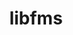 ---
title: "libfms"
layout: cache
categories: [package, develop]
meta: {"versions": ["0.2.0"], "compilers": ["gcc@=11.1.0", "gcc@=11.4.0"], "oss": ["ubuntu20.04"], "platforms": ["linux"], "targets": ["x86_64_v3"], "stacks": ["data-vis-sdk", "e4s", "root"], "num_specs": 51, "num_specs_by_stack": {"root": 51, "data-vis-sdk": 26, "e4s": 25}}
spec_details: [{"hash": "bvngwxinwujmnkvciacvzdgq7ctvomdc", "compiler": "gcc@=11.1.0", "versions": ["0.2.0"], "os": "ubuntu20.04", "platform": "linux", "target": "x86_64_v3", "variants": ["build_system=cmake", "build_type=Release", "+conduit", "generator=make", "~ipo", "+shared"], "stacks": ["root", "data-vis-sdk"], "size": "-", "tarball": "https://binaries.spack.io/develop/build_cache/linux-ubuntu20.04-x86_64_v3/gcc-11.1.0/libfms-0.2.0/linux-ubuntu20.04-x86_64_v3-gcc-11.1.0-libfms-0.2.0-bvngwxinwujmnkvciacvzdgq7ctvomdc.spack"}, {"hash": "3mhadx2zt6et2yk7iqfzzw5qll4qcl5d", "compiler": "gcc@=11.1.0", "versions": ["0.2.0"], "os": "ubuntu20.04", "platform": "linux", "target": "x86_64_v3", "variants": ["build_system=cmake", "build_type=Release", "+conduit", "generator=make", "~ipo", "+shared"], "stacks": ["root", "data-vis-sdk"], "size": "-", "tarball": "https://binaries.spack.io/develop/build_cache/linux-ubuntu20.04-x86_64_v3/gcc-11.1.0/libfms-0.2.0/linux-ubuntu20.04-x86_64_v3-gcc-11.1.0-libfms-0.2.0-3mhadx2zt6et2yk7iqfzzw5qll4qcl5d.spack"}, {"hash": "zk4de7szrhlcr3nojv3fhpwe7rl62ukw", "compiler": "gcc@=11.1.0", "versions": ["0.2.0"], "os": "ubuntu20.04", "platform": "linux", "target": "x86_64_v3", "variants": ["build_system=cmake", "build_type=Release", "+conduit", "generator=make", "~ipo", "+shared"], "stacks": ["root", "data-vis-sdk"], "size": "-", "tarball": "https://binaries.spack.io/develop/build_cache/linux-ubuntu20.04-x86_64_v3/gcc-11.1.0/libfms-0.2.0/linux-ubuntu20.04-x86_64_v3-gcc-11.1.0-libfms-0.2.0-zk4de7szrhlcr3nojv3fhpwe7rl62ukw.spack"}, {"hash": "3yfwpzfaabar2ciqwwkzqgmgxbi65hnj", "compiler": "gcc@=11.1.0", "versions": ["0.2.0"], "os": "ubuntu20.04", "platform": "linux", "target": "x86_64_v3", "variants": ["build_system=cmake", "build_type=Release", "+conduit", "generator=make", "~ipo", "+shared"], "stacks": ["root", "data-vis-sdk"], "size": "-", "tarball": "https://binaries.spack.io/develop/build_cache/linux-ubuntu20.04-x86_64_v3/gcc-11.1.0/libfms-0.2.0/linux-ubuntu20.04-x86_64_v3-gcc-11.1.0-libfms-0.2.0-3yfwpzfaabar2ciqwwkzqgmgxbi65hnj.spack"}, {"hash": "2y4wnpehuynojoh75otramvsunnkm662", "compiler": "gcc@=11.1.0", "versions": ["0.2.0"], "os": "ubuntu20.04", "platform": "linux", "target": "x86_64_v3", "variants": ["build_system=cmake", "build_type=Release", "+conduit", "generator=make", "~ipo", "+shared"], "stacks": ["root", "data-vis-sdk"], "size": "-", "tarball": "https://binaries.spack.io/develop/build_cache/linux-ubuntu20.04-x86_64_v3/gcc-11.1.0/libfms-0.2.0/linux-ubuntu20.04-x86_64_v3-gcc-11.1.0-libfms-0.2.0-2y4wnpehuynojoh75otramvsunnkm662.spack"}, {"hash": "2btybcmmfwq7hqlyiq5srg2cs2qn6ern", "compiler": "gcc@=11.1.0", "versions": ["0.2.0"], "os": "ubuntu20.04", "platform": "linux", "target": "x86_64_v3", "variants": ["build_system=cmake", "build_type=Release", "+conduit", "generator=make", "~ipo", "+shared"], "stacks": ["root", "data-vis-sdk"], "size": "-", "tarball": "https://binaries.spack.io/develop/build_cache/linux-ubuntu20.04-x86_64_v3/gcc-11.1.0/libfms-0.2.0/linux-ubuntu20.04-x86_64_v3-gcc-11.1.0-libfms-0.2.0-2btybcmmfwq7hqlyiq5srg2cs2qn6ern.spack"}, {"hash": "dv2d7jrcd4norv3ytfl4s3qxozmad2ee", "compiler": "gcc@=11.1.0", "versions": ["0.2.0"], "os": "ubuntu20.04", "platform": "linux", "target": "x86_64_v3", "variants": ["build_system=cmake", "build_type=Release", "+conduit", "generator=make", "~ipo", "+shared"], "stacks": ["root", "data-vis-sdk"], "size": "-", "tarball": "https://binaries.spack.io/develop/build_cache/linux-ubuntu20.04-x86_64_v3/gcc-11.1.0/libfms-0.2.0/linux-ubuntu20.04-x86_64_v3-gcc-11.1.0-libfms-0.2.0-dv2d7jrcd4norv3ytfl4s3qxozmad2ee.spack"}, {"hash": "go4pmgacjyyfeoqywbqgrpjxztnkzshu", "compiler": "gcc@=11.1.0", "versions": ["0.2.0"], "os": "ubuntu20.04", "platform": "linux", "target": "x86_64_v3", "variants": ["build_system=cmake", "build_type=Release", "+conduit", "generator=make", "~ipo", "+shared"], "stacks": ["root", "data-vis-sdk"], "size": "-", "tarball": "https://binaries.spack.io/develop/build_cache/linux-ubuntu20.04-x86_64_v3/gcc-11.1.0/libfms-0.2.0/linux-ubuntu20.04-x86_64_v3-gcc-11.1.0-libfms-0.2.0-go4pmgacjyyfeoqywbqgrpjxztnkzshu.spack"}, {"hash": "luqrlrzowo6klr7ci7a2w6p6s27obdym", "compiler": "gcc@=11.1.0", "versions": ["0.2.0"], "os": "ubuntu20.04", "platform": "linux", "target": "x86_64_v3", "variants": ["build_system=cmake", "build_type=Release", "+conduit", "generator=make", "~ipo", "+shared"], "stacks": ["root", "data-vis-sdk"], "size": "-", "tarball": "https://binaries.spack.io/develop/build_cache/linux-ubuntu20.04-x86_64_v3/gcc-11.1.0/libfms-0.2.0/linux-ubuntu20.04-x86_64_v3-gcc-11.1.0-libfms-0.2.0-luqrlrzowo6klr7ci7a2w6p6s27obdym.spack"}, {"hash": "nsqevzphoz4xxfxaol53754f7ew56t73", "compiler": "gcc@=11.1.0", "versions": ["0.2.0"], "os": "ubuntu20.04", "platform": "linux", "target": "x86_64_v3", "variants": ["build_system=cmake", "build_type=Release", "+conduit", "generator=make", "~ipo", "+shared"], "stacks": ["root", "data-vis-sdk"], "size": "-", "tarball": "https://binaries.spack.io/develop/build_cache/linux-ubuntu20.04-x86_64_v3/gcc-11.1.0/libfms-0.2.0/linux-ubuntu20.04-x86_64_v3-gcc-11.1.0-libfms-0.2.0-nsqevzphoz4xxfxaol53754f7ew56t73.spack"}, {"hash": "yqva7626mkyaitw4dfwju25emahvmodz", "compiler": "gcc@=11.1.0", "versions": ["0.2.0"], "os": "ubuntu20.04", "platform": "linux", "target": "x86_64_v3", "variants": ["build_system=cmake", "build_type=Release", "+conduit", "generator=make", "~ipo", "+shared"], "stacks": ["root", "data-vis-sdk"], "size": "-", "tarball": "https://binaries.spack.io/develop/build_cache/linux-ubuntu20.04-x86_64_v3/gcc-11.1.0/libfms-0.2.0/linux-ubuntu20.04-x86_64_v3-gcc-11.1.0-libfms-0.2.0-yqva7626mkyaitw4dfwju25emahvmodz.spack"}, {"hash": "ftlf3vwtscpbcqejtrrejxfatmsa35z5", "compiler": "gcc@=11.1.0", "versions": ["0.2.0"], "os": "ubuntu20.04", "platform": "linux", "target": "x86_64_v3", "variants": ["build_system=cmake", "build_type=Release", "+conduit", "generator=make", "~ipo", "+shared"], "stacks": ["root", "data-vis-sdk"], "size": "-", "tarball": "https://binaries.spack.io/develop/build_cache/linux-ubuntu20.04-x86_64_v3/gcc-11.1.0/libfms-0.2.0/linux-ubuntu20.04-x86_64_v3-gcc-11.1.0-libfms-0.2.0-ftlf3vwtscpbcqejtrrejxfatmsa35z5.spack"}, {"hash": "cgbqyevuwcaaxmyyx5fyxism3gqpe6ch", "compiler": "gcc@=11.1.0", "versions": ["0.2.0"], "os": "ubuntu20.04", "platform": "linux", "target": "x86_64_v3", "variants": ["build_system=cmake", "build_type=Release", "+conduit", "generator=make", "~ipo", "+shared"], "stacks": ["root", "data-vis-sdk"], "size": "-", "tarball": "https://binaries.spack.io/develop/build_cache/linux-ubuntu20.04-x86_64_v3/gcc-11.1.0/libfms-0.2.0/linux-ubuntu20.04-x86_64_v3-gcc-11.1.0-libfms-0.2.0-cgbqyevuwcaaxmyyx5fyxism3gqpe6ch.spack"}, {"hash": "icepd4edvu5tbzifmg2652iv7as7z3e3", "compiler": "gcc@=11.1.0", "versions": ["0.2.0"], "os": "ubuntu20.04", "platform": "linux", "target": "x86_64_v3", "variants": ["build_system=cmake", "build_type=Release", "+conduit", "generator=make", "~ipo", "+shared"], "stacks": ["root", "data-vis-sdk"], "size": "-", "tarball": "https://binaries.spack.io/develop/build_cache/linux-ubuntu20.04-x86_64_v3/gcc-11.1.0/libfms-0.2.0/linux-ubuntu20.04-x86_64_v3-gcc-11.1.0-libfms-0.2.0-icepd4edvu5tbzifmg2652iv7as7z3e3.spack"}, {"hash": "u3hb3juf7ztstqsurwlxg67zb3uf3v5q", "compiler": "gcc@=11.1.0", "versions": ["0.2.0"], "os": "ubuntu20.04", "platform": "linux", "target": "x86_64_v3", "variants": ["build_system=cmake", "build_type=Release", "+conduit", "generator=make", "~ipo", "+shared"], "stacks": ["root", "data-vis-sdk"], "size": "-", "tarball": "https://binaries.spack.io/develop/build_cache/linux-ubuntu20.04-x86_64_v3/gcc-11.1.0/libfms-0.2.0/linux-ubuntu20.04-x86_64_v3-gcc-11.1.0-libfms-0.2.0-u3hb3juf7ztstqsurwlxg67zb3uf3v5q.spack"}, {"hash": "bjmrovxbvtdesoxx4sp7t2jr6kna4ts4", "compiler": "gcc@=11.1.0", "versions": ["0.2.0"], "os": "ubuntu20.04", "platform": "linux", "target": "x86_64_v3", "variants": ["build_system=cmake", "build_type=Release", "+conduit", "generator=make", "~ipo", "+shared"], "stacks": ["root", "data-vis-sdk"], "size": "-", "tarball": "https://binaries.spack.io/develop/build_cache/linux-ubuntu20.04-x86_64_v3/gcc-11.1.0/libfms-0.2.0/linux-ubuntu20.04-x86_64_v3-gcc-11.1.0-libfms-0.2.0-bjmrovxbvtdesoxx4sp7t2jr6kna4ts4.spack"}, {"hash": "44dw4s626ps22tbrvvh6qfhpwmsjzgwc", "compiler": "gcc@=11.1.0", "versions": ["0.2.0"], "os": "ubuntu20.04", "platform": "linux", "target": "x86_64_v3", "variants": ["build_system=cmake", "build_type=Release", "+conduit", "generator=make", "~ipo", "+shared"], "stacks": ["root", "data-vis-sdk"], "size": "-", "tarball": "https://binaries.spack.io/develop/build_cache/linux-ubuntu20.04-x86_64_v3/gcc-11.1.0/libfms-0.2.0/linux-ubuntu20.04-x86_64_v3-gcc-11.1.0-libfms-0.2.0-44dw4s626ps22tbrvvh6qfhpwmsjzgwc.spack"}, {"hash": "n32z3velvy7p7tmyy5e7ggobkxl3pq2v", "compiler": "gcc@=11.1.0", "versions": ["0.2.0"], "os": "ubuntu20.04", "platform": "linux", "target": "x86_64_v3", "variants": ["build_system=cmake", "build_type=Release", "+conduit", "generator=make", "~ipo", "+shared"], "stacks": ["root", "data-vis-sdk"], "size": "-", "tarball": "https://binaries.spack.io/develop/build_cache/linux-ubuntu20.04-x86_64_v3/gcc-11.1.0/libfms-0.2.0/linux-ubuntu20.04-x86_64_v3-gcc-11.1.0-libfms-0.2.0-n32z3velvy7p7tmyy5e7ggobkxl3pq2v.spack"}, {"hash": "3hzwv3c2vsr7v364dvyk7t6itdryhnjv", "compiler": "gcc@=11.1.0", "versions": ["0.2.0"], "os": "ubuntu20.04", "platform": "linux", "target": "x86_64_v3", "variants": ["build_system=cmake", "build_type=Release", "+conduit", "generator=make", "~ipo", "+shared"], "stacks": ["root", "data-vis-sdk"], "size": "-", "tarball": "https://binaries.spack.io/develop/build_cache/linux-ubuntu20.04-x86_64_v3/gcc-11.1.0/libfms-0.2.0/linux-ubuntu20.04-x86_64_v3-gcc-11.1.0-libfms-0.2.0-3hzwv3c2vsr7v364dvyk7t6itdryhnjv.spack"}, {"hash": "uykvhatl2axzr3qc3qgh3ompboggh3cj", "compiler": "gcc@=11.1.0", "versions": ["0.2.0"], "os": "ubuntu20.04", "platform": "linux", "target": "x86_64_v3", "variants": ["build_system=cmake", "build_type=Release", "+conduit", "generator=make", "~ipo", "+shared"], "stacks": ["root", "data-vis-sdk"], "size": "-", "tarball": "https://binaries.spack.io/develop/build_cache/linux-ubuntu20.04-x86_64_v3/gcc-11.1.0/libfms-0.2.0/linux-ubuntu20.04-x86_64_v3-gcc-11.1.0-libfms-0.2.0-uykvhatl2axzr3qc3qgh3ompboggh3cj.spack"}, {"hash": "z2vnnwhls4lgv4k6jgjg46gqflkiou7c", "compiler": "gcc@=11.1.0", "versions": ["0.2.0"], "os": "ubuntu20.04", "platform": "linux", "target": "x86_64_v3", "variants": ["build_system=cmake", "build_type=Release", "+conduit", "generator=make", "~ipo", "+shared"], "stacks": ["root", "data-vis-sdk"], "size": "-", "tarball": "https://binaries.spack.io/develop/build_cache/linux-ubuntu20.04-x86_64_v3/gcc-11.1.0/libfms-0.2.0/linux-ubuntu20.04-x86_64_v3-gcc-11.1.0-libfms-0.2.0-z2vnnwhls4lgv4k6jgjg46gqflkiou7c.spack"}, {"hash": "xpgtko6repk2fdacdupd77o3pd4xclp2", "compiler": "gcc@=11.1.0", "versions": ["0.2.0"], "os": "ubuntu20.04", "platform": "linux", "target": "x86_64_v3", "variants": ["build_system=cmake", "build_type=Release", "+conduit", "generator=make", "~ipo", "+shared"], "stacks": ["root", "data-vis-sdk"], "size": "-", "tarball": "https://binaries.spack.io/develop/build_cache/linux-ubuntu20.04-x86_64_v3/gcc-11.1.0/libfms-0.2.0/linux-ubuntu20.04-x86_64_v3-gcc-11.1.0-libfms-0.2.0-xpgtko6repk2fdacdupd77o3pd4xclp2.spack"}, {"hash": "gzzcstesd4pqc3sexwbjcyaf5tmetqgt", "compiler": "gcc@=11.1.0", "versions": ["0.2.0"], "os": "ubuntu20.04", "platform": "linux", "target": "x86_64_v3", "variants": ["build_system=cmake", "build_type=Release", "+conduit", "generator=make", "~ipo", "+shared"], "stacks": ["root", "data-vis-sdk"], "size": "-", "tarball": "https://binaries.spack.io/develop/build_cache/linux-ubuntu20.04-x86_64_v3/gcc-11.1.0/libfms-0.2.0/linux-ubuntu20.04-x86_64_v3-gcc-11.1.0-libfms-0.2.0-gzzcstesd4pqc3sexwbjcyaf5tmetqgt.spack"}, {"hash": "g4uhxj4imvmy6ji6ahgsbjn7q4deeb3x", "compiler": "gcc@=11.1.0", "versions": ["0.2.0"], "os": "ubuntu20.04", "platform": "linux", "target": "x86_64_v3", "variants": ["build_system=cmake", "build_type=Release", "+conduit", "generator=make", "~ipo", "+shared"], "stacks": ["root", "data-vis-sdk"], "size": "-", "tarball": "https://binaries.spack.io/develop/build_cache/linux-ubuntu20.04-x86_64_v3/gcc-11.1.0/libfms-0.2.0/linux-ubuntu20.04-x86_64_v3-gcc-11.1.0-libfms-0.2.0-g4uhxj4imvmy6ji6ahgsbjn7q4deeb3x.spack"}, {"hash": "crq3invkqrmfb6iirkitrfo64jeal5bz", "compiler": "gcc@=11.1.0", "versions": ["0.2.0"], "os": "ubuntu20.04", "platform": "linux", "target": "x86_64_v3", "variants": ["build_system=cmake", "build_type=Release", "+conduit", "generator=make", "~ipo", "+shared"], "stacks": ["root", "data-vis-sdk"], "size": "-", "tarball": "https://binaries.spack.io/develop/build_cache/linux-ubuntu20.04-x86_64_v3/gcc-11.1.0/libfms-0.2.0/linux-ubuntu20.04-x86_64_v3-gcc-11.1.0-libfms-0.2.0-crq3invkqrmfb6iirkitrfo64jeal5bz.spack"}, {"hash": "6xm2e75ea2n5i2gnjfrh2fyhq3if25co", "compiler": "gcc@=11.1.0", "versions": ["0.2.0"], "os": "ubuntu20.04", "platform": "linux", "target": "x86_64_v3", "variants": ["build_system=cmake", "build_type=Release", "+conduit", "generator=make", "~ipo", "+shared"], "stacks": ["root", "data-vis-sdk"], "size": "-", "tarball": "https://binaries.spack.io/develop/build_cache/linux-ubuntu20.04-x86_64_v3/gcc-11.1.0/libfms-0.2.0/linux-ubuntu20.04-x86_64_v3-gcc-11.1.0-libfms-0.2.0-6xm2e75ea2n5i2gnjfrh2fyhq3if25co.spack"}, {"hash": "35xquz4sgjt2nqhx4tgbdfapnvwel37x", "compiler": "gcc@=11.4.0", "versions": ["0.2.0"], "os": "ubuntu20.04", "platform": "linux", "target": "x86_64_v3", "variants": ["build_system=cmake", "build_type=Release", "+conduit", "generator=make", "~ipo", "+shared"], "stacks": ["root", "e4s"], "size": "-", "tarball": "https://binaries.spack.io/develop/build_cache/linux-ubuntu20.04-x86_64_v3/gcc-11.4.0/libfms-0.2.0/linux-ubuntu20.04-x86_64_v3-gcc-11.4.0-libfms-0.2.0-35xquz4sgjt2nqhx4tgbdfapnvwel37x.spack"}, {"hash": "egguxnq6peomunzshtisyh7mbf6tt5nk", "compiler": "gcc@=11.4.0", "versions": ["0.2.0"], "os": "ubuntu20.04", "platform": "linux", "target": "x86_64_v3", "variants": ["build_system=cmake", "build_type=Release", "+conduit", "generator=make", "~ipo", "+shared"], "stacks": ["root", "e4s"], "size": "-", "tarball": "https://binaries.spack.io/develop/build_cache/linux-ubuntu20.04-x86_64_v3/gcc-11.4.0/libfms-0.2.0/linux-ubuntu20.04-x86_64_v3-gcc-11.4.0-libfms-0.2.0-egguxnq6peomunzshtisyh7mbf6tt5nk.spack"}, {"hash": "ksymqion2my3hahd2j3kn6retmxdarug", "compiler": "gcc@=11.4.0", "versions": ["0.2.0"], "os": "ubuntu20.04", "platform": "linux", "target": "x86_64_v3", "variants": ["build_system=cmake", "build_type=Release", "+conduit", "generator=make", "~ipo", "+shared"], "stacks": ["root", "e4s"], "size": "-", "tarball": "https://binaries.spack.io/develop/build_cache/linux-ubuntu20.04-x86_64_v3/gcc-11.4.0/libfms-0.2.0/linux-ubuntu20.04-x86_64_v3-gcc-11.4.0-libfms-0.2.0-ksymqion2my3hahd2j3kn6retmxdarug.spack"}, {"hash": "4vjvdonmaeneqtp3qdvls2wvevxrjo4i", "compiler": "gcc@=11.4.0", "versions": ["0.2.0"], "os": "ubuntu20.04", "platform": "linux", "target": "x86_64_v3", "variants": ["build_system=cmake", "build_type=Release", "+conduit", "generator=make", "~ipo", "+shared"], "stacks": ["root", "e4s"], "size": "-", "tarball": "https://binaries.spack.io/develop/build_cache/linux-ubuntu20.04-x86_64_v3/gcc-11.4.0/libfms-0.2.0/linux-ubuntu20.04-x86_64_v3-gcc-11.4.0-libfms-0.2.0-4vjvdonmaeneqtp3qdvls2wvevxrjo4i.spack"}, {"hash": "jlsqzqswss2y2sot4xgjlr3ncbem6r7k", "compiler": "gcc@=11.4.0", "versions": ["0.2.0"], "os": "ubuntu20.04", "platform": "linux", "target": "x86_64_v3", "variants": ["build_system=cmake", "build_type=Release", "+conduit", "generator=make", "~ipo", "+shared"], "stacks": ["root", "e4s"], "size": "-", "tarball": "https://binaries.spack.io/develop/build_cache/linux-ubuntu20.04-x86_64_v3/gcc-11.4.0/libfms-0.2.0/linux-ubuntu20.04-x86_64_v3-gcc-11.4.0-libfms-0.2.0-jlsqzqswss2y2sot4xgjlr3ncbem6r7k.spack"}, {"hash": "3wp2n3xq7ec6nrhsbiffcyia7zapju6l", "compiler": "gcc@=11.4.0", "versions": ["0.2.0"], "os": "ubuntu20.04", "platform": "linux", "target": "x86_64_v3", "variants": ["build_system=cmake", "build_type=Release", "+conduit", "generator=make", "~ipo", "+shared"], "stacks": ["root", "e4s"], "size": "-", "tarball": "https://binaries.spack.io/develop/build_cache/linux-ubuntu20.04-x86_64_v3/gcc-11.4.0/libfms-0.2.0/linux-ubuntu20.04-x86_64_v3-gcc-11.4.0-libfms-0.2.0-3wp2n3xq7ec6nrhsbiffcyia7zapju6l.spack"}, {"hash": "ajwkvnlizaobbr3ovndpo3ite2snl3lk", "compiler": "gcc@=11.4.0", "versions": ["0.2.0"], "os": "ubuntu20.04", "platform": "linux", "target": "x86_64_v3", "variants": ["build_system=cmake", "build_type=Release", "+conduit", "generator=make", "~ipo", "+shared"], "stacks": ["root", "e4s"], "size": "-", "tarball": "https://binaries.spack.io/develop/build_cache/linux-ubuntu20.04-x86_64_v3/gcc-11.4.0/libfms-0.2.0/linux-ubuntu20.04-x86_64_v3-gcc-11.4.0-libfms-0.2.0-ajwkvnlizaobbr3ovndpo3ite2snl3lk.spack"}, {"hash": "i34nq673t2utseh3nevelf4au4fbiorw", "compiler": "gcc@=11.4.0", "versions": ["0.2.0"], "os": "ubuntu20.04", "platform": "linux", "target": "x86_64_v3", "variants": ["build_system=cmake", "build_type=Release", "+conduit", "generator=make", "~ipo", "+shared"], "stacks": ["root", "e4s"], "size": "-", "tarball": "https://binaries.spack.io/develop/build_cache/linux-ubuntu20.04-x86_64_v3/gcc-11.4.0/libfms-0.2.0/linux-ubuntu20.04-x86_64_v3-gcc-11.4.0-libfms-0.2.0-i34nq673t2utseh3nevelf4au4fbiorw.spack"}, {"hash": "dm7uif53yuczwsh7kgiumkczm7ufjglm", "compiler": "gcc@=11.4.0", "versions": ["0.2.0"], "os": "ubuntu20.04", "platform": "linux", "target": "x86_64_v3", "variants": ["build_system=cmake", "build_type=Release", "+conduit", "generator=make", "~ipo", "+shared"], "stacks": ["root", "e4s"], "size": "-", "tarball": "https://binaries.spack.io/develop/build_cache/linux-ubuntu20.04-x86_64_v3/gcc-11.4.0/libfms-0.2.0/linux-ubuntu20.04-x86_64_v3-gcc-11.4.0-libfms-0.2.0-dm7uif53yuczwsh7kgiumkczm7ufjglm.spack"}, {"hash": "v3csen23eljr7c3gquz33l6sg3v36gnz", "compiler": "gcc@=11.4.0", "versions": ["0.2.0"], "os": "ubuntu20.04", "platform": "linux", "target": "x86_64_v3", "variants": ["build_system=cmake", "build_type=Release", "+conduit", "generator=make", "~ipo", "+shared"], "stacks": ["root", "e4s"], "size": "-", "tarball": "https://binaries.spack.io/develop/build_cache/linux-ubuntu20.04-x86_64_v3/gcc-11.4.0/libfms-0.2.0/linux-ubuntu20.04-x86_64_v3-gcc-11.4.0-libfms-0.2.0-v3csen23eljr7c3gquz33l6sg3v36gnz.spack"}, {"hash": "yiwcn7xt7khemb2wh356mk4sketukahd", "compiler": "gcc@=11.4.0", "versions": ["0.2.0"], "os": "ubuntu20.04", "platform": "linux", "target": "x86_64_v3", "variants": ["build_system=cmake", "build_type=Release", "+conduit", "generator=make", "~ipo", "+shared"], "stacks": ["root", "e4s"], "size": "-", "tarball": "https://binaries.spack.io/develop/build_cache/linux-ubuntu20.04-x86_64_v3/gcc-11.4.0/libfms-0.2.0/linux-ubuntu20.04-x86_64_v3-gcc-11.4.0-libfms-0.2.0-yiwcn7xt7khemb2wh356mk4sketukahd.spack"}, {"hash": "dauvmbbpbpwcfx7oiat5337jz2snbwti", "compiler": "gcc@=11.4.0", "versions": ["0.2.0"], "os": "ubuntu20.04", "platform": "linux", "target": "x86_64_v3", "variants": ["build_system=cmake", "build_type=Release", "+conduit", "generator=make", "~ipo", "+shared"], "stacks": ["root", "e4s"], "size": "-", "tarball": "https://binaries.spack.io/develop/build_cache/linux-ubuntu20.04-x86_64_v3/gcc-11.4.0/libfms-0.2.0/linux-ubuntu20.04-x86_64_v3-gcc-11.4.0-libfms-0.2.0-dauvmbbpbpwcfx7oiat5337jz2snbwti.spack"}, {"hash": "3begfsmra3nny7ypj7jt4gigdi6vfs4q", "compiler": "gcc@=11.4.0", "versions": ["0.2.0"], "os": "ubuntu20.04", "platform": "linux", "target": "x86_64_v3", "variants": ["build_system=cmake", "build_type=Release", "+conduit", "generator=make", "~ipo", "+shared"], "stacks": ["root", "e4s"], "size": "-", "tarball": "https://binaries.spack.io/develop/build_cache/linux-ubuntu20.04-x86_64_v3/gcc-11.4.0/libfms-0.2.0/linux-ubuntu20.04-x86_64_v3-gcc-11.4.0-libfms-0.2.0-3begfsmra3nny7ypj7jt4gigdi6vfs4q.spack"}, {"hash": "ma2cbwrunsd3mzovsjgi7tgc7kffov4u", "compiler": "gcc@=11.4.0", "versions": ["0.2.0"], "os": "ubuntu20.04", "platform": "linux", "target": "x86_64_v3", "variants": ["build_system=cmake", "build_type=Release", "+conduit", "generator=make", "~ipo", "+shared"], "stacks": ["root", "e4s"], "size": "-", "tarball": "https://binaries.spack.io/develop/build_cache/linux-ubuntu20.04-x86_64_v3/gcc-11.4.0/libfms-0.2.0/linux-ubuntu20.04-x86_64_v3-gcc-11.4.0-libfms-0.2.0-ma2cbwrunsd3mzovsjgi7tgc7kffov4u.spack"}, {"hash": "jpwtslkt7zqdgyfmoydxrcqrnzdxedp5", "compiler": "gcc@=11.4.0", "versions": ["0.2.0"], "os": "ubuntu20.04", "platform": "linux", "target": "x86_64_v3", "variants": ["build_system=cmake", "build_type=Release", "+conduit", "generator=make", "~ipo", "+shared"], "stacks": ["root", "e4s"], "size": "-", "tarball": "https://binaries.spack.io/develop/build_cache/linux-ubuntu20.04-x86_64_v3/gcc-11.4.0/libfms-0.2.0/linux-ubuntu20.04-x86_64_v3-gcc-11.4.0-libfms-0.2.0-jpwtslkt7zqdgyfmoydxrcqrnzdxedp5.spack"}, {"hash": "sbeckdl2xvpylzao27lq5vgvhdjmslud", "compiler": "gcc@=11.4.0", "versions": ["0.2.0"], "os": "ubuntu20.04", "platform": "linux", "target": "x86_64_v3", "variants": ["build_system=cmake", "build_type=Release", "+conduit", "generator=make", "~ipo", "+shared"], "stacks": ["root", "e4s"], "size": "-", "tarball": "https://binaries.spack.io/develop/build_cache/linux-ubuntu20.04-x86_64_v3/gcc-11.4.0/libfms-0.2.0/linux-ubuntu20.04-x86_64_v3-gcc-11.4.0-libfms-0.2.0-sbeckdl2xvpylzao27lq5vgvhdjmslud.spack"}, {"hash": "pnhqmhbx53xlzm3lfdnwwtyovn3v6emy", "compiler": "gcc@=11.4.0", "versions": ["0.2.0"], "os": "ubuntu20.04", "platform": "linux", "target": "x86_64_v3", "variants": ["build_system=cmake", "build_type=Release", "+conduit", "generator=make", "~ipo", "+shared"], "stacks": ["root", "e4s"], "size": "-", "tarball": "https://binaries.spack.io/develop/build_cache/linux-ubuntu20.04-x86_64_v3/gcc-11.4.0/libfms-0.2.0/linux-ubuntu20.04-x86_64_v3-gcc-11.4.0-libfms-0.2.0-pnhqmhbx53xlzm3lfdnwwtyovn3v6emy.spack"}, {"hash": "iz75ramghilccoh53ckjki37swlywucp", "compiler": "gcc@=11.4.0", "versions": ["0.2.0"], "os": "ubuntu20.04", "platform": "linux", "target": "x86_64_v3", "variants": ["build_system=cmake", "build_type=Release", "+conduit", "generator=make", "~ipo", "+shared"], "stacks": ["root", "e4s"], "size": "-", "tarball": "https://binaries.spack.io/develop/build_cache/linux-ubuntu20.04-x86_64_v3/gcc-11.4.0/libfms-0.2.0/linux-ubuntu20.04-x86_64_v3-gcc-11.4.0-libfms-0.2.0-iz75ramghilccoh53ckjki37swlywucp.spack"}, {"hash": "gsdxazeqrcahwzct7c32bfckw4ehrs34", "compiler": "gcc@=11.4.0", "versions": ["0.2.0"], "os": "ubuntu20.04", "platform": "linux", "target": "x86_64_v3", "variants": ["build_system=cmake", "build_type=Release", "+conduit", "generator=make", "~ipo", "+shared"], "stacks": ["root", "e4s"], "size": "-", "tarball": "https://binaries.spack.io/develop/build_cache/linux-ubuntu20.04-x86_64_v3/gcc-11.4.0/libfms-0.2.0/linux-ubuntu20.04-x86_64_v3-gcc-11.4.0-libfms-0.2.0-gsdxazeqrcahwzct7c32bfckw4ehrs34.spack"}, {"hash": "jcelg45t4cwmkz4cklxawqed6dpv65te", "compiler": "gcc@=11.4.0", "versions": ["0.2.0"], "os": "ubuntu20.04", "platform": "linux", "target": "x86_64_v3", "variants": ["build_system=cmake", "build_type=Release", "+conduit", "generator=make", "~ipo", "+shared"], "stacks": ["root", "e4s"], "size": "-", "tarball": "https://binaries.spack.io/develop/build_cache/linux-ubuntu20.04-x86_64_v3/gcc-11.4.0/libfms-0.2.0/linux-ubuntu20.04-x86_64_v3-gcc-11.4.0-libfms-0.2.0-jcelg45t4cwmkz4cklxawqed6dpv65te.spack"}, {"hash": "qmisnp7wsy5kbni42z6jwfs3m7py6r6o", "compiler": "gcc@=11.4.0", "versions": ["0.2.0"], "os": "ubuntu20.04", "platform": "linux", "target": "x86_64_v3", "variants": ["build_system=cmake", "build_type=Release", "+conduit", "generator=make", "~ipo", "+shared"], "stacks": ["root", "e4s"], "size": "-", "tarball": "https://binaries.spack.io/develop/build_cache/linux-ubuntu20.04-x86_64_v3/gcc-11.4.0/libfms-0.2.0/linux-ubuntu20.04-x86_64_v3-gcc-11.4.0-libfms-0.2.0-qmisnp7wsy5kbni42z6jwfs3m7py6r6o.spack"}, {"hash": "zgs2cgkego6hu5vdo4zsba6rbwxwhure", "compiler": "gcc@=11.4.0", "versions": ["0.2.0"], "os": "ubuntu20.04", "platform": "linux", "target": "x86_64_v3", "variants": ["build_system=cmake", "build_type=Release", "+conduit", "generator=make", "~ipo", "+shared"], "stacks": ["root", "e4s"], "size": "-", "tarball": "https://binaries.spack.io/develop/build_cache/linux-ubuntu20.04-x86_64_v3/gcc-11.4.0/libfms-0.2.0/linux-ubuntu20.04-x86_64_v3-gcc-11.4.0-libfms-0.2.0-zgs2cgkego6hu5vdo4zsba6rbwxwhure.spack"}, {"hash": "eif6apibzpdlkvcvmxl3jcjwuosscj5e", "compiler": "gcc@=11.4.0", "versions": ["0.2.0"], "os": "ubuntu20.04", "platform": "linux", "target": "x86_64_v3", "variants": ["build_system=cmake", "build_type=Release", "+conduit", "generator=make", "~ipo", "+shared"], "stacks": ["root", "e4s"], "size": "-", "tarball": "https://binaries.spack.io/develop/build_cache/linux-ubuntu20.04-x86_64_v3/gcc-11.4.0/libfms-0.2.0/linux-ubuntu20.04-x86_64_v3-gcc-11.4.0-libfms-0.2.0-eif6apibzpdlkvcvmxl3jcjwuosscj5e.spack"}, {"hash": "srjvxt5peiupuoere7po4cwqcordq73j", "compiler": "gcc@=11.4.0", "versions": ["0.2.0"], "os": "ubuntu20.04", "platform": "linux", "target": "x86_64_v3", "variants": ["build_system=cmake", "build_type=Release", "+conduit", "generator=make", "~ipo", "+shared"], "stacks": ["root", "e4s"], "size": "-", "tarball": "https://binaries.spack.io/develop/build_cache/linux-ubuntu20.04-x86_64_v3/gcc-11.4.0/libfms-0.2.0/linux-ubuntu20.04-x86_64_v3-gcc-11.4.0-libfms-0.2.0-srjvxt5peiupuoere7po4cwqcordq73j.spack"}, {"hash": "lkrauko7gm4ojcdhk6ey5wd2phuforyf", "compiler": "gcc@=11.4.0", "versions": ["0.2.0"], "os": "ubuntu20.04", "platform": "linux", "target": "x86_64_v3", "variants": ["build_system=cmake", "build_type=Release", "+conduit", "generator=make", "~ipo", "+shared"], "stacks": ["root", "e4s"], "size": "-", "tarball": "https://binaries.spack.io/develop/build_cache/linux-ubuntu20.04-x86_64_v3/gcc-11.4.0/libfms-0.2.0/linux-ubuntu20.04-x86_64_v3-gcc-11.4.0-libfms-0.2.0-lkrauko7gm4ojcdhk6ey5wd2phuforyf.spack"}]
---